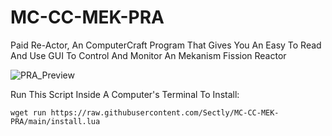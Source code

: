 # MC-CC-MEK-PRA
Paid Re-Actor, An ComputerCraft Program That Gives You An Easy To Read And Use GUI To Control And Monitor An Mekanism Fission Reactor

![PRA_Preview](https://github.com/user-attachments/assets/bca3d22c-5522-4eac-932f-ea1d97f59fa9)

Run This Script Inside A Computer's Terminal To Install:
```shell
wget run https://raw.githubusercontent.com/Sectly/MC-CC-MEK-PRA/main/install.lua
```
